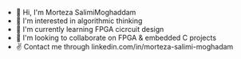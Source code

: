 - 👋 Hi, I'm Morteza SalimiMoghaddam
- 👀 I'm interested in algorithmic thinking
- 🌱 I'm currently learning FPGA cicrcuit design
- 💞️ I'm looking to collaborate on FPGA & embedded C projects
- ✌  Contact me through linkedin.com/in/morteza-salimi-moghadam


<!---
MortezaSalimiMoghaddam/MortezaSalimiMoghaddam is a ✨ special ✨ repository because its `README.md` (this file) appears on your GitHub profile.
You can click the Preview link to take a look at your changes.
rep to reach source codes of the "book"
https://github.com/ageron/handson-ml3
--->
